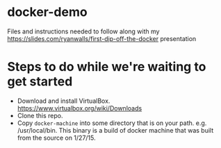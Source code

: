 # docker-demo
Files and instructions needed to follow along with my https://slides.com/ryanwalls/first-dip-off-the-docker presentation

# Steps to do while we're waiting to get started
*  Download and install VirtualBox.  https://www.virtualbox.org/wiki/Downloads
*  Clone this repo.  
*  Copy `docker-machine` into some directory that is on your path.  e.g.  /usr/local/bin. This binary is a build of docker machine that was built from the source on 1/27/15.
